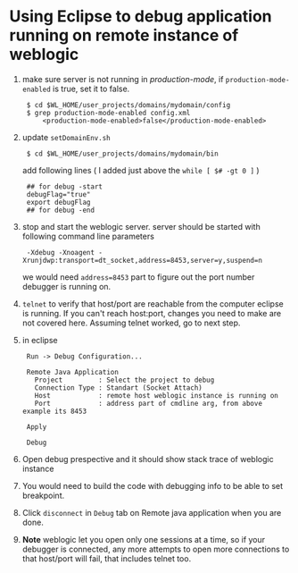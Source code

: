 Using Eclipse to debug application running on remote instance of weblogic
=========================================================================

1. make sure server is not running in *production-mode*, if
   `production-mode-enabled` is true, set it to false.

        $ cd $WL_HOME/user_projects/domains/mydomain/config
        $ grep production-mode-enabled config.xml
            <production-mode-enabled>false</production-mode-enabled>

2. update `setDomainEnv.sh`

        $ cd $WL_HOME/user_projects/domains/mydomain/bin

    add following lines ( I added just above the `while [ $# -gt 0 ]` )

        ## for debug -start
        debugFlag="true"
        export debugFlag
        ## for debug -end

3. stop and start the weblogic server. server should be started with following
   command line parameters

        -Xdebug -Xnoagent -Xrunjdwp:transport=dt_socket,address=8453,server=y,suspend=n

    we would need `address=8453` part to figure out the port number debugger is running on.

4. `telnet` to verify that host/port are reachable from the computer eclipse is running.
   If you can't reach host:port, changes you need to make are not covered here. Assuming
   telnet worked, go to next step.

5. in eclipse

        Run -> Debug Configuration...

        Remote Java Application
          Project         : Select the project to debug
          Connection Type : Standart (Socket Attach)
          Host            : remote host weblogic instance is running on
          Port            : address part of cmdline arg, from above example its 8453

        Apply

        Debug

6. Open debug prespective and it should show stack trace of weblogic instance

7. You would need to build the code with debugging info to be able to set breakpoint.

8. Click `disconnect` in `Debug` tab on Remote java application when you are done.

9. __Note__ weblogic let you open only one sessions at a time, so if your debugger
   is connected, any more attempts to open more connections to that host/port will fail,
   that includes telnet too.
